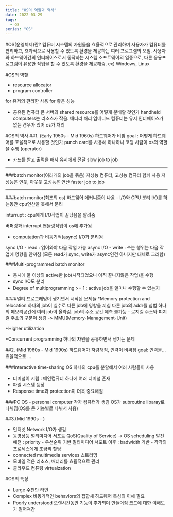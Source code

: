 ```yaml
---
title: "OS의 역할과 역사"
date: 2022-03-29
tags:
  - OS
series: "OS"
---
```


#OS(운영체제)란?
컴퓨터 시스템의 자원들을 효율적으로 관리하며 사용자가 컴퓨터를 편리하고, 효과적으로 사용할 수 있도록 환경을 제공하는 여러 프로그램의 모임.
사용자와 하드웨어간의 인터페이스로서 동작하는 시스템 소프트웨어의 일종으로, 다른 응용프로그램이 유용한 작업을 할 수 있도록 환경을 제공해줌.
ex) Windows, Linux

#OS의 역할

- resource allocator
- program controller

for 유저의 편리한 사용
for 좋은 성능

- 공유된 컴퓨터
  큰 서버의 shared resource를 어떻게 분배할 것인가
  handheld computers는 리소스가 작음. 배터리 처리
  임베디드 컴퓨터는 유저 인터페이스가 없는 경우가 있어 os가 처리

#OS의 역사
##1. (Early 1950s - Mid 1960s)
하드웨어가 비쌈
goal : 어떻게 하드웨어를 효율적으로 사용할 것인가
punch card를 사용해 하나하나 코딩
사람이 os의 역할을 수행 (operator)

- 카드를 받고 출력을 해서 유저에게 전달
  <bold> slow job to job </bold>

---

###batch monitor(여러개의 job을 묶음)
저성능 컴퓨터, 고성능 컴퓨터 함께 사용
저성능은 인풋, 아웃풋
고성능은 연산
<bold> faster job to job </bold>

---

###batch monitor(최초의 os)
하드웨어 메커니즘이 나옴 - I/O와 CPU 분리
I/O를 하는동안 cpu연산을 못해서 분리

inturrupt : cpu에게 I/O작업이 끝났음을 알려줌

버퍼링과 interrupt 핸들링작업이 os에 추가됨

- computation과 비동기적(async) I/O가 분리됨

sync I/O - read : 읽어와야 다음 작업 가능
async I/O - write : 쓰는 행위는 다음 작업에 영향을 안끼침
(모든 read가 sync, write가 async인건 아니지만 대체로 그러함)

###Multi-programmed batch monitor

- 동시에 둘 이상의 active한 job(시작되었으나 아직 끝나지않은 작업)을 수행
- sync I/O도 분리
- Degree of multiprogramming >= 1 : active job을 얼마나 수행할 수 있는지

####멀티 프로그래밍이 생기면서 시작된 문제들
\*Memory protection and relocation
하나의 job이 실수로 다른 job에 영향을 끼침
다른 job의 addr를 침범
하나의 메모리공간에 여러 job이 올라감. job의 주소 공간 예측 불가능 - 로지컬 주소와 피지컬 주소의 구분이 생김
-> MMU(Memory-Management-Unit)

\*Higher utilization

\*Concurrent programming
하나의 자원을 공유하면서 생기는 문제

##2. (Mid 1960s - Mid 1990s)
하드웨어가 저렴해짐, 인력이 비싸짐
goal: 인력을... 효율적으로 ...

###Interactive time-sharing OS
하나의 cpu를 분할해서 여러 사람들이 사용

- 터미널이 저렴 : 메인컴퓨터 하나에 여러 터미널 존재
- 파일 시스템 등장
- Response time과 protection이 더욱 중요해짐

###PC OS - personal computer
각자 컴퓨터가 생김
OS가 subroutine libaray로 나눠짐(OS를 큰 기능별로 나눠서 사용)

##3.(Mid 1990s - )

- 인터넷
  Network I/O가 생김
- 동영상등 멀티미디어 서포트
  QoS(Quality of Service)
  -> OS scheduling 발전
  예전 : priority - 우선순위 기반
  멀티미디어 서포트 이후 : badwidth 기반 - 각각의 프로세스에게 조금씩 할당
- connected multimedia services
  스트리밍
- 모바일
  적은 리소스, 배터리를 효율적으로 관리
- 클라우드 컴퓨팅
  virtualzation

#OS의 특징

- Large
  수천만 라인
- Complex
  비동기적인 behaviors의 집합체
  하드웨어 특성의 이해 필요
- Poorly understood
  오랜시간동안 기능이 추가되며 만들어짐
  코드에 대한 이해도가 떨어져감
